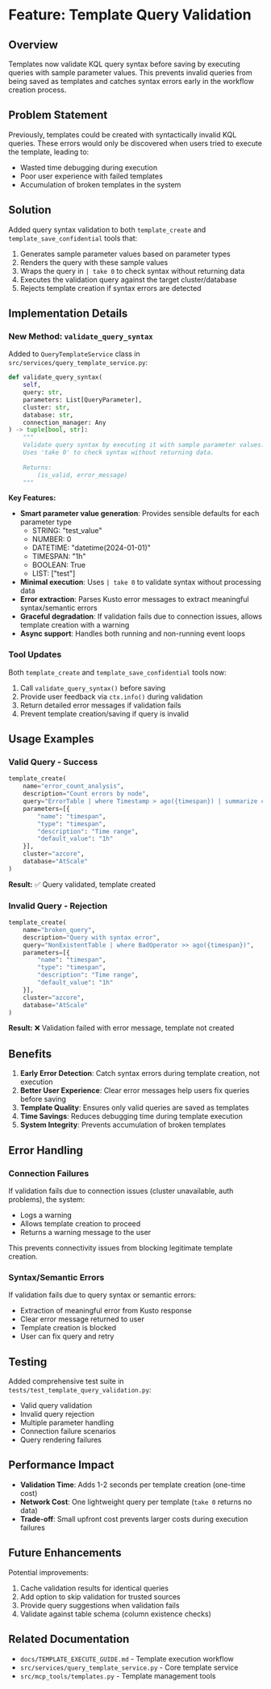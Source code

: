 # Feature: Template Query Validation

## Overview

Templates now validate KQL query syntax before saving by executing queries with sample parameter values. This prevents invalid queries from being saved as templates and catches syntax errors early in the workflow creation process.

## Problem Statement

Previously, templates could be created with syntactically invalid KQL queries. These errors would only be discovered when users tried to execute the template, leading to:
- Wasted time debugging during execution
- Poor user experience with failed templates
- Accumulation of broken templates in the system

## Solution

Added query syntax validation to both `template_create` and `template_save_confidential` tools that:
1. Generates sample parameter values based on parameter types
2. Renders the query with these sample values
3. Wraps the query in `| take 0` to check syntax without returning data
4. Executes the validation query against the target cluster/database
5. Rejects template creation if syntax errors are detected

## Implementation Details

### New Method: `validate_query_syntax`

Added to `QueryTemplateService` class in `src/services/query_template_service.py`:

```python
def validate_query_syntax(
    self,
    query: str,
    parameters: List[QueryParameter],
    cluster: str,
    database: str,
    connection_manager: Any
) -> tuple[bool, str]:
    """
    Validate query syntax by executing it with sample parameter values.
    Uses 'take 0' to check syntax without returning data.
    
    Returns:
        (is_valid, error_message)
    """
```

**Key Features:**
- **Smart parameter value generation**: Provides sensible defaults for each parameter type
  - STRING: "test_value"
  - NUMBER: 0
  - DATETIME: "datetime(2024-01-01)"
  - TIMESPAN: "1h"
  - BOOLEAN: True
  - LIST: ["test"]
- **Minimal execution**: Uses `| take 0` to validate syntax without processing data
- **Error extraction**: Parses Kusto error messages to extract meaningful syntax/semantic errors
- **Graceful degradation**: If validation fails due to connection issues, allows template creation with a warning
- **Async support**: Handles both running and non-running event loops

### Tool Updates

Both `template_create` and `template_save_confidential` tools now:
1. Call `validate_query_syntax()` before saving
2. Provide user feedback via `ctx.info()` during validation
3. Return detailed error messages if validation fails
4. Prevent template creation/saving if query is invalid

## Usage Examples

### Valid Query - Success
```python
template_create(
    name="error_count_analysis",
    description="Count errors by node",
    query="ErrorTable | where Timestamp > ago({timespan}) | summarize count() by NodeId",
    parameters=[{
        "name": "timespan",
        "type": "timespan",
        "description": "Time range",
        "default_value": "1h"
    }],
    cluster="azcore",
    database="AtScale"
)
```
**Result:** ✅ Query validated, template created

### Invalid Query - Rejection
```python
template_create(
    name="broken_query",
    description="Query with syntax error",
    query="NonExistentTable | where BadOperator >> ago({timespan})",
    parameters=[{
        "name": "timespan",
        "type": "timespan",
        "description": "Time range",
        "default_value": "1h"
    }],
    cluster="azcore",
    database="AtScale"
)
```
**Result:** ❌ Validation failed with error message, template not created

## Benefits

1. **Early Error Detection**: Catch syntax errors during template creation, not execution
2. **Better User Experience**: Clear error messages help users fix queries before saving
3. **Template Quality**: Ensures only valid queries are saved as templates
4. **Time Savings**: Reduces debugging time during template execution
5. **System Integrity**: Prevents accumulation of broken templates

## Error Handling

### Connection Failures
If validation fails due to connection issues (cluster unavailable, auth problems), the system:
- Logs a warning
- Allows template creation to proceed
- Returns a warning message to the user

This prevents connectivity issues from blocking legitimate template creation.

### Syntax/Semantic Errors
If validation fails due to query syntax or semantic errors:
- Extraction of meaningful error from Kusto response
- Clear error message returned to user
- Template creation is blocked
- User can fix query and retry

## Testing

Added comprehensive test suite in `tests/test_template_query_validation.py`:
- Valid query validation
- Invalid query rejection
- Multiple parameter handling
- Connection failure scenarios
- Query rendering failures

## Performance Impact

- **Validation Time**: Adds 1-2 seconds per template creation (one-time cost)
- **Network Cost**: One lightweight query per template (`take 0` returns no data)
- **Trade-off**: Small upfront cost prevents larger costs during execution failures

## Future Enhancements

Potential improvements:
1. Cache validation results for identical queries
2. Add option to skip validation for trusted sources
3. Provide query suggestions when validation fails
4. Validate against table schema (column existence checks)

## Related Documentation

- `docs/TEMPLATE_EXECUTE_GUIDE.md` - Template execution workflow
- `src/services/query_template_service.py` - Core template service
- `src/mcp_tools/templates.py` - Template management tools
